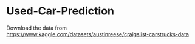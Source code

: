 # Used-Car-Prediction
Download the data from https://www.kaggle.com/datasets/austinreese/craigslist-carstrucks-data
